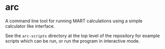 arc
===

A command line tool for running MART calculations using a simple
calculator like interface.

See the `arc-scripts` directory at the top level of the repository
for example scripts which can be run, or run the program in
interactive mode.
